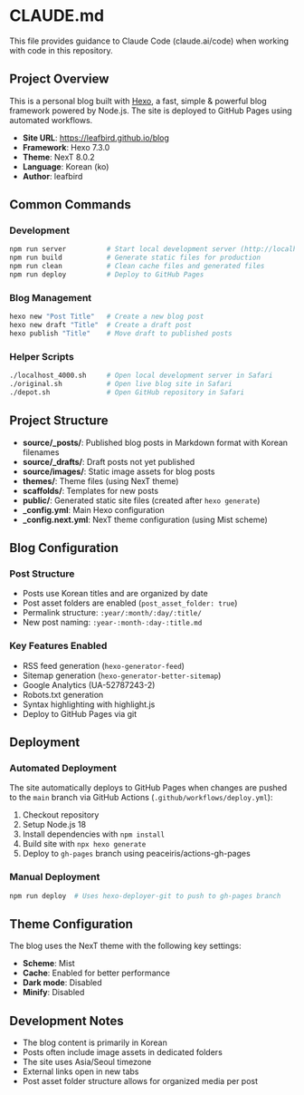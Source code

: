# CLAUDE.md

This file provides guidance to Claude Code (claude.ai/code) when working with code in this repository.

## Project Overview

This is a personal blog built with [Hexo](https://hexo.io/), a fast, simple & powerful blog framework powered by Node.js. The site is deployed to GitHub Pages using automated workflows.

- **Site URL**: https://leafbird.github.io/blog
- **Framework**: Hexo 7.3.0
- **Theme**: NexT 8.0.2
- **Language**: Korean (ko)
- **Author**: leafbird

## Common Commands

### Development
```bash
npm run server          # Start local development server (http://localhost:4000)
npm run build           # Generate static files for production
npm run clean           # Clean cache files and generated files
npm run deploy          # Deploy to GitHub Pages
```

### Blog Management
```bash
hexo new "Post Title"   # Create a new blog post
hexo new draft "Title"  # Create a draft post
hexo publish "Title"    # Move draft to published posts
```

### Helper Scripts
```bash
./localhost_4000.sh     # Open local development server in Safari
./original.sh           # Open live blog site in Safari
./depot.sh              # Open GitHub repository in Safari
```

## Project Structure

- **source/_posts/**: Published blog posts in Markdown format with Korean filenames
- **source/_drafts/**: Draft posts not yet published
- **source/images/**: Static image assets for blog posts
- **themes/**: Theme files (using NexT theme)
- **scaffolds/**: Templates for new posts
- **public/**: Generated static site files (created after `hexo generate`)
- **_config.yml**: Main Hexo configuration
- **_config.next.yml**: NexT theme configuration (using Mist scheme)

## Blog Configuration

### Post Structure
- Posts use Korean titles and are organized by date
- Post asset folders are enabled (`post_asset_folder: true`)
- Permalink structure: `:year/:month/:day/:title/`
- New post naming: `:year-:month-:day-:title.md`

### Key Features Enabled
- RSS feed generation (`hexo-generator-feed`)
- Sitemap generation (`hexo-generator-better-sitemap`)
- Google Analytics (UA-52787243-2)
- Robots.txt generation
- Syntax highlighting with highlight.js
- Deploy to GitHub Pages via git

## Deployment

### Automated Deployment
The site automatically deploys to GitHub Pages when changes are pushed to the `main` branch via GitHub Actions (`.github/workflows/deploy.yml`):

1. Checkout repository
2. Setup Node.js 18
3. Install dependencies with `npm install`
4. Build site with `npx hexo generate`
5. Deploy to `gh-pages` branch using peaceiris/actions-gh-pages

### Manual Deployment
```bash
npm run deploy  # Uses hexo-deployer-git to push to gh-pages branch
```

## Theme Configuration

The blog uses the NexT theme with the following key settings:
- **Scheme**: Mist
- **Cache**: Enabled for better performance
- **Dark mode**: Disabled
- **Minify**: Disabled

## Development Notes

- The blog content is primarily in Korean
- Posts often include image assets in dedicated folders
- The site uses Asia/Seoul timezone
- External links open in new tabs
- Post asset folder structure allows for organized media per post